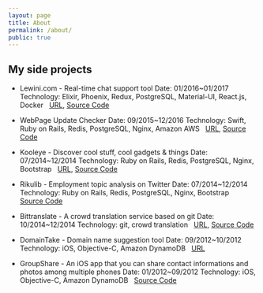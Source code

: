 ```yaml
---
layout: page
title: About
permalink: /about/
public: true
---
```


## My side projects

* Lewini.com - Real-time chat support tool
Date: 01/2016~01/2017
Technology: Elixir, Phoenix, Redux, PostgreSQL, Material-UI, React.js, Docker  
[URL](https://www.lewini.com), [Source Code](https://github.com/guofei/embedchat)

* WebPage Update Checker
Date: 09/2015~12/2016
Technology: Swift, Ruby on Rails, Redis, PostgreSQL, Nginx, Amazon AWS  
[URL](https://itunes.apple.com/jp/app/webpage-update-checker-change/id1043637701?l=en&mt=8), [Source Code](https://github.com/guofei/WebNotificationsIOS)

* Kooleye - Discover cool stuff, cool gadgets & things
Date: 07/2014~12/2014
Technology: Ruby on Rails, Redis, PostgreSQL, Nginx, Bootstrap  
[URL](http://www.kooleye.com/), [Source Code](https://github.com/guofei/kooleye)

* Rikulib - Employment topic analysis on Twitter
Date: 07/2014~12/2014
Technology: Ruby on Rails, Redis, PostgreSQL, Nginx, Bootstrap  
[Source Code](https://github.com/guofei/rikumiru)

* Bittranslate - A crowd translation service based on git
Date: 10/2014~12/2014
Technology: git, crowd translation  
[URL](http://www.bittranslate.com/), [Source Code](https://github.com/guofei/translate)

* DomainTake - Domain name suggestion tool
Date: 09/2012~10/2012
Technology: iOS, Objective-C, Amazon DynamoDB  
[URL](http://www.domain-take.com/)

* GroupShare - An iOS app that you can share contact informations and photos among multiple phones
Date: 01/2012~09/2012
Technology: iOS, Objective-C, Amazon DynamoDB  
[Source Code](https://github.com/guofei/group-share)
		
